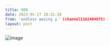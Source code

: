 ```yaml
---
title: 908
date: 2023-05-27 20:31:39
from: 'endless шизing ⍼' (channel1162404975)
layout: post
---
```


![image](photos/photo_63@27-05-2023_20-31-39.jpg)


